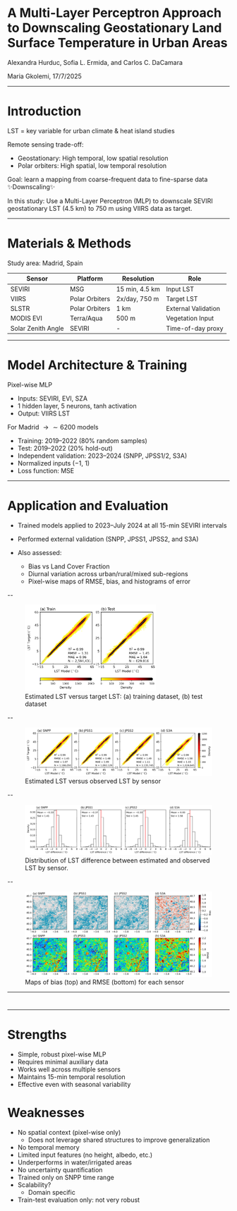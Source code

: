 # A Multi-Layer Perceptron Approach to Downscaling Geostationary Land Surface Temperature in Urban Areas

Alexandra Hurduc, Sofia L. Ermida, and Carlos C. DaCamara

Maria Gkolemi, 17/7/2025

---

# Introduction

LST = key variable for urban climate & heat island studies

Remote sensing trade-off:
- Geostationary: High temporal, low spatial resolution
- Polar orbiters: High spatial, low temporal resolution

Goal: learn a mapping from coarse-frequent data to fine-sparse data ✨Downscaling✨

In this study: Use a Multi-Layer Perceptron (MLP) to downscale SEVIRI geostationary LST (4.5 km) to 750 m using VIIRS data as target.

---
# Materials & Methods
Study area: Madrid, Spain

Sensor | Platform | Resolution | Role
--- | --- | --- | ---
SEVIRI | MSG | 15 min, 4.5 km | Input LST
VIIRS | Polar Orbiters | 2x/day, 750 m | Target LST
SLSTR | Polar Orbiters | 1 km | External Validation
MODIS EVI | Terra/Aqua | 500 m | Vegetation Input
Solar Zenith Angle | SEVIRI | - | Time-of-day proxy

---

# Model Architecture & Training

Pixel-wise MLP

- Inputs: SEVIRI, EVI, SZA
- 1 hidden layer, 5 neurons, tanh activation 
- Output: VIIRS LST 

For Madrid $\rightarrow \sim 6200$ models 


- Training: 2019–2022 (80% random samples)
- Test: 2019–2022 (20% hold-out)
- Independent validation: 2023–2024 (SNPP, JPSS1/2, S3A)
- Normalized inputs (−1, 1)
- Loss function: MSE

---
# Application and Evaluation

- Trained models applied to 2023–July 2024 at all 15-min SEVIRI intervals

- Performed external  validation (SNPP, JPSS1, JPSS2, and S3A)

- Also assessed:
    - Bias vs Land Cover Fraction
    - Diurnal variation across urban/rural/mixed sub-regions
    - Pixel-wise maps of RMSE, bias, and histograms of error

--

<figure>
  <img src="figures/train-test.png" alt="train test graph" style="width:70%">
  <figcaption>Estimated LST versus target LST: (a) training dataset, (b) test dataset</figcaption>
</figure>

--
<figure>
  <img src="figures/external validation.png" alt="external validation graph" style="width:100%">
  <figcaption>Estimated LST versus observed LST by sensor</figcaption>
</figure>

--
<figure>
  <img src="figures/external validation hist.png" alt="external validation hist" style="width:100%">
  <figcaption>Distribution of LST difference between estimated and observed LST by sensor.</figcaption>
</figure>

--
<figure>
  <img src="figures/bias rmse maps.png" alt="bias rmse maps" style="width:120%">
  <figcaption>Maps of bias (top) and RMSE (bottom) for each sensor</figcaption>
</figure>

---
# 
---
# Strengths
- Simple, robust pixel-wise MLP
- Requires minimal auxiliary data
- Works well across multiple sensors
- Maintains 15-min temporal resolution
- Effective even with seasonal variability


# Weaknesses
- No spatial context (pixel-wise only)
    - Does not leverage shared structures to improve generalization
- No temporal memory
- Limited input features (no height, albedo, etc.)
- Underperforms in water/irrigated areas
- No uncertainty quantification
- Trained only on SNPP time range
- Scalability?
    - Domain specific
- Train-test evaluation only: not very robust